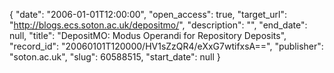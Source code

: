 {
  "date": "2006-01-01T12:00:00", 
  "open_access": true, 
  "target_url": "http://blogs.ecs.soton.ac.uk/depositmo/", 
  "description": "", 
  "end_date": null, 
  "title": "DepositMO: Modus Operandi for Repository Deposits", 
  "record_id": "20060101T120000/HV1sZzQR4/eXxG7wtifxsA==", 
  "publisher": "soton.ac.uk", 
  "slug": 60588515, 
  "start_date": null
}


